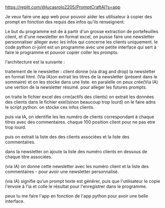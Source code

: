 https://replit.com/@lucasrolo2205/PromptCraftAI?s=app


Je veux faire une app web pour pouvoir aider les utilisateur à copier des prompt en fonction des requis des infos qu'ils renseignent.

Le but du programme est de à partir d'un grosse extraction de portefeuilles client, et d'une newsletter en format excel, on puisse faire une newsletter personnaliser alleger avec les infos qui concerne les clients uniquement.
le code python ci-joint est un programme avec une petite interface qui sert à faire le programme et pouvoir copier coller les prompts.

l'architecture est la suivante : 

traitement de le newsletter : client donne (via drag and drop) la newsletter en format html. 
(Via IA)on extrait les titres de la newsletter (présent dans le sommaire) et on les stocke dans une liste. 
en paralelle on peux crée(Via IA) une vertion de la newsletter résumé. pour alleger les futures prompts. 

on traite le fichier excel des crm(actifs des clients) on extrait les données des clients dans le fichier exel(sinon beaucoup trop lourd) on le faire adns le script python.
on stocke ces infos clients. 

puis via IA, on identifie les les numéro de clients correspondant à chaque titres avec des commentaires. chaque 100 position client pour ne pas etre trop lourd. 

puis on extrait la liste des des clients associées et la liste des commentaires.

dans la newsletter on ajoute la liste des numéro clients en dessous de chaque titre associées.

(via IA) on donne cette newsletter avec les numéro client et la liste des commentaires - pour avoir une newsletter personnalisé.

(via IA) signifie qu'un prompt texte est générer, puis que l'utilisateur le copie l'envoie à l'ia et colle le résultat pour l'enregistrer dans le programme.


peux tu me faire l'app en fonction de l'app python pour avoir une belle interface. 
